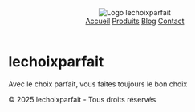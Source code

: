 <!DOCTYPE html>
<html lang="fr">
<head>
    <meta charset="UTF-8" />
    <meta name="viewport" content="width=device-width, initial-scale=1.0"/>
    <title>lechoixparfait</title>
    <link rel="stylesheet" href="style.css"/>
</head>
<body>
    <header>
        <img src="logo.png" alt="Logo lechoixparfait" class="logo"/>
        <nav>
            <a href="index.html">Accueil</a>
            <a href="produits.html">Produits</a>
            <a href="blog.html">Blog</a>
            <a href="contact.html">Contact</a>
        </nav>
    </header>
    <main>
        <h1>lechoixparfait</h1>
        <p>Avec le choix parfait, vous faites toujours le bon choix</p>
    </main>
    <footer>&copy; 2025 lechoixparfait - Tous droits réservés</footer>
</body>
</html>
